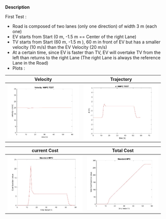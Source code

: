 **Description**

First Test : 
* Road is composed of two lanes (only one direction) of width 3 m (each one)
* EV starts from Start (0 m, -1.5 m == Center of the right Lane)
* TV starts from Start (60 m, -1.5 m ), 60 m in front of EV but has a smaller velocity (10 m/s) than the EV Velocity (20 m/s)
* At a certain time, since EV is faster than TV, EV will overtake TV from the left than returns to the right Lane (The right Lane is always the reference Lane in the Road)
* Plots :

Velocity           |  Trajectory 
:-------------------------:|:-------------------------:
![](https://github.com/amaltrigui/MPC/blob/dbaac28238c5cca27455e6c86f9402804b258fb2/simulations/SimpleTest1TV/velocity.jpg )  |  ![](https://github.com/amaltrigui/MPC/blob/ef3cc8539deb65241de16c830126b030d448b9b0/simulations/SimpleTest1TV/d.jpg)

current Cost           |  Total Cost 
:-------------------------:|:-------------------------:
![](https://github.com/amaltrigui/MPC/blob/ef3cc8539deb65241de16c830126b030d448b9b0/simulations/SimpleTest1TV/cost.jpg )  |  ![](https://github.com/amaltrigui/MPC/blob/ef3cc8539deb65241de16c830126b030d448b9b0/simulations/SimpleTest1TV/totalCost.jpg)


